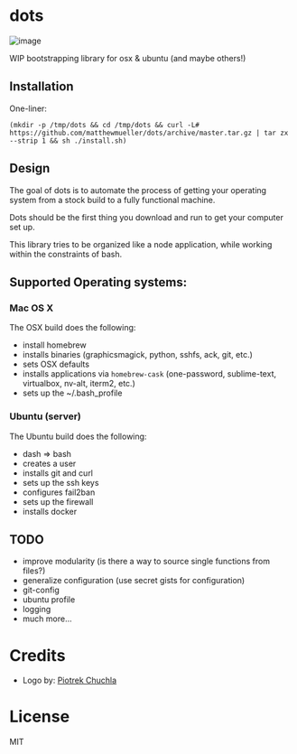 # dots

![image](https://i.cloudup.com/RCpB-ASfme.png)

WIP bootstrapping library for osx & ubuntu (and maybe others!)

## Installation

One-liner:

```
(mkdir -p /tmp/dots && cd /tmp/dots && curl -L# https://github.com/matthewmueller/dots/archive/master.tar.gz | tar zx --strip 1 && sh ./install.sh)
```

## Design

The goal of dots is to automate the process of getting your operating system from a stock build to a fully functional machine. 

Dots should be the first thing you download and run to get your computer set up.

This library tries to be organized like a node application, while working within the constraints of bash.

## Supported Operating systems:

### Mac OS X

The OSX build does the following:

- install homebrew
- installs binaries (graphicsmagick, python, sshfs, ack, git, etc.)
- sets OSX defaults
- installs applications via `homebrew-cask` (one-password, sublime-text, virtualbox, nv-alt, iterm2, etc.)
- sets up the ~/.bash_profile 

### Ubuntu (server)

The Ubuntu build does the following:

- dash => bash
- creates a user
- installs git and curl
- sets up the ssh keys
- configures fail2ban
- sets up the firewall
- installs docker

## TODO

* improve modularity (is there a way to source single functions from files?)
* generalize configuration (use secret gists for configuration)
* git-config
* ubuntu profile
* logging
* much more...

# Credits

* Logo by: [Piotrek Chuchla](http://www.thenounproject.com/pchuchla/)

# License

MIT
